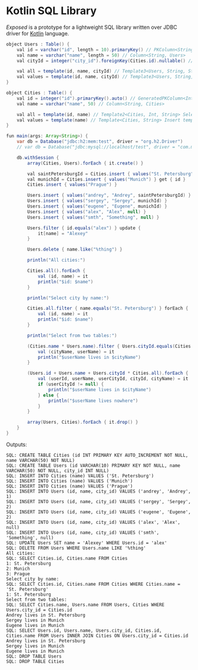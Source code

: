 Kotlin SQL Library
==================

_Exposed_ is a prototype for a lightweight SQL library written over JDBC driver for [Kotlin](https://github.com/JetBrains/kotlin) language.

```java
object Users : Table() {
    val id = varchar("id", length = 10).primaryKey() // PKColumn<String, Users>
    val name = varchar("name", length = 50) // Column<String, Users>
    val cityId = integer("city_id").foreignKey(Cities.id).nullable() // FKColumn<Int?, Users>

    val all = template(id, name, cityId) // Template3<Users, String, String, Int?> Select template
    val values = template(id, name, cityId) // Template3<Users, String, String, Int?> Insert template
}

object Cities : Table() {
    val id = integer("id").primaryKey().auto() // GeneratedPKColumn<Int, Cities>
    val name = varchar("name", 50) // Column<String, Cities>

    val all = template(id, name) // Template2<Cities, Int, String> Select template
    val values = template(name) // Template<Cities, String> Insert template
}

fun main(args: Array<String>) {
    var db = Database("jdbc:h2:mem:test", driver = "org.h2.Driver")
    // var db = Database("jdbc:mysql://localhost/test", driver = "com.mysql.jdbc.Driver", user = "root")

    db.withSession {
        array(Cities, Users).forEach { it.create() }

        val saintPetersburgId = Cities.insert { values("St. Petersburg") } get { id }
        val munichId = Cities.insert { values("Munich") } get { id }
        Cities.insert { values("Prague") }

        Users.insert { values("andrey", "Andrey", saintPetersburgId) }
        Users.insert { values("sergey", "Sergey", munichId) }
        Users.insert { values("eugene", "Eugene", munichId) }
        Users.insert { values("alex", "Alex", null) }
        Users.insert { values("smth", "Something", null) }

        Users.filter { id.equals("alex") } update {
            it[name] = "Alexey"
        }

        Users.delete { name.like("%thing") }

        println("All cities:")

        Cities.all().forEach {
            val (id, name) = it
            println("$id: $name")
        }

        println("Select city by name:")

        Cities.all.filter { name.equals("St. Petersburg") } forEach {
            val (id, name) = it
            println("$id: $name")
        }

        println("Select from two tables:")

        (Cities.name * Users.name).filter { Users.cityId.equals(Cities.id) } forEach {
            val (cityName, userName) = it
            println("$userName lives in $cityName")
        }

        (Users.id + Users.name + Users.cityId * Cities.all).forEach {
            val (userId, userName, userCityId, cityId, cityName) = it
            if (userCityId != null) {
                println("$userName lives in $cityName")
            } else {
                println("$userName lives nowhere")
            }
        }

        array(Users, Cities).forEach { it.drop() }
    }
}
```

Outputs:

    SQL: CREATE TABLE Cities (id INT PRIMARY KEY AUTO_INCREMENT NOT NULL, name VARCHAR(50) NOT NULL)
    SQL: CREATE TABLE Users (id VARCHAR(10) PRIMARY KEY NOT NULL, name VARCHAR(50) NOT NULL, city_id INT NULL)
    SQL: INSERT INTO Cities (name) VALUES ('St. Petersburg')
    SQL: INSERT INTO Cities (name) VALUES ('Munich')
    SQL: INSERT INTO Cities (name) VALUES ('Prague')
    SQL: INSERT INTO Users (id, name, city_id) VALUES ('andrey', 'Andrey', 1)
    SQL: INSERT INTO Users (id, name, city_id) VALUES ('sergey', 'Sergey', 2)
    SQL: INSERT INTO Users (id, name, city_id) VALUES ('eugene', 'Eugene', 2)
    SQL: INSERT INTO Users (id, name, city_id) VALUES ('alex', 'Alex', null)
    SQL: INSERT INTO Users (id, name, city_id) VALUES ('smth', 'Something', null)
    SQL: UPDATE Users SET name = 'Alexey' WHERE Users.id = 'alex'
    SQL: DELETE FROM Users WHERE Users.name LIKE '%thing'
    All cities:
    SQL: SELECT Cities.id, Cities.name FROM Cities
    1: St. Petersburg
    2: Munich
    3: Prague
    Select city by name:
    SQL: SELECT Cities.id, Cities.name FROM Cities WHERE Cities.name = 'St. Petersburg'
    1: St. Petersburg
    Select from two tables:
    SQL: SELECT Cities.name, Users.name FROM Users, Cities WHERE Users.city_id = Cities.id
    Andrey lives in St. Petersburg
    Sergey lives in Munich
    Eugene lives in Munich
    SQL: SELECT Users.id, Users.name, Users.city_id, Cities.id, Cities.name FROM Users INNER JOIN Cities ON Users.city_id = Cities.id
    Andrey lives in St. Petersburg
    Sergey lives in Munich
    Eugene lives in Munich
    SQL: DROP TABLE Users
    SQL: DROP TABLE Cities

